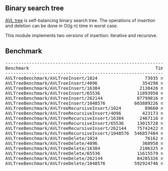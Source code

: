 ## Binary search tree
[AVL tree](https://en.wikipedia.org/wiki/AVL_tree) is self-balancing binary search
tree. The operations of insertion and deletion can be done in O(lg n) time in
worst case.

This module implements two versions of insertion: iterative and recursive.

## Benchmark
<pre>
---------------------------------------------------------------------------------------
Benchmark                                                Time           CPU Iterations
---------------------------------------------------------------------------------------
AVLTreeBenchmark/AVLTreeInsert/1024                  73935 ns      73955 ns       9368
AVLTreeBenchmark/AVLTreeInsert/4096                 354298 ns     354322 ns       1966
AVLTreeBenchmark/AVLTreeInsert/16384               2138426 ns    2138484 ns        325
AVLTreeBenchmark/AVLTreeInsert/65536              11893950 ns   11893976 ns         56
AVLTreeBenchmark/AVLTreeInsert/262144             87799816 ns   87798465 ns          9
AVLTreeBenchmark/AVLTreeInsert/1048576           603889226 ns  603877076 ns          1
AVLTreeBenchmark/AVLTreeRecursiveInsert/1024         89660 ns      89679 ns       7828
AVLTreeBenchmark/AVLTreeRecursiveInsert/4096        423173 ns     423176 ns       1654
AVLTreeBenchmark/AVLTreeRecursiveInsert/16384      2467116 ns    2467019 ns        290
AVLTreeBenchmark/AVLTreeRecursiveInsert/65536     13015728 ns   13015609 ns         54
AVLTreeBenchmark/AVLTreeRecursiveInsert/262144    75742422 ns   75742083 ns         10
AVLTreeBenchmark/AVLTreeRecursiveInsert/1048576  546857404 ns  546850044 ns          1
AVLTreeBenchmark/AVLTreeDelete/1024                  76162 ns      76156 ns       9202
AVLTreeBenchmark/AVLTreeDelete/4096                 368958 ns     368946 ns       1931
AVLTreeBenchmark/AVLTreeDelete/16384               2106325 ns    2106276 ns        333
AVLTreeBenchmark/AVLTreeDelete/65536              11615579 ns   11615369 ns         60
AVLTreeBenchmark/AVLTreeDelete/262144             84285326 ns   84283426 ns          9
AVLTreeBenchmark/AVLTreeDelete/1048576           592924746 ns  592911882 ns          1
</pre>
